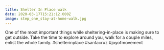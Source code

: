 ```yaml
---
title: Shelter In Place walk
date: 2020-03-17T15:21:12.000Z
image: step_one_stay-at-home-walk.jpg
---
```

One of the most important things while sheltering-in-place is making sure to get outside. Take the time to explore around you, walk for a couple miles, enlist the whole family. #shelterinplace #santacruz #joyofmovement
